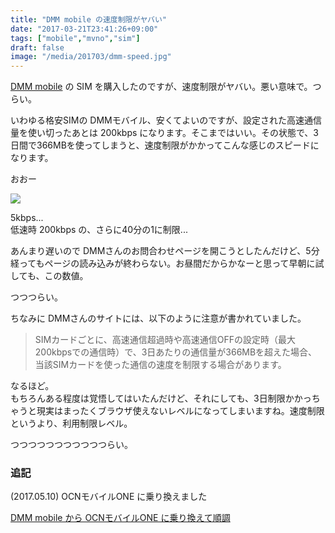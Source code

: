 ```yaml
---
title: "DMM mobile の速度制限がヤバい"
date: "2017-03-21T23:41:26+09:00"
tags: ["mobile","mvno","sim"]
draft: false
image: "/media/201703/dmm-speed.jpg"
---
```


[DMM mobile](http://mvno.dmm.com/) の SIM を購入したのですが、速度制限がヤバい。悪い意味で。つらい。

いわゆる格安SIMの DMMモバイル、安くてよいのですが、設定された高速通信量を使い切ったあとは 200kbps になります。そこまではいい。その状態で、3日間で366MBを使ってしまうと、速度制限がかかってこんな感じのスピードになります。

おおー

![](/media/201703/dmm-speed.jpg)

5kbps...  
低速時 200kbps の、さらに40分の1に制限...

あんまり遅いので DMMさんのお問合わせページを開こうとしたんだけど、5分経ってもページの読み込みが終わらない。お昼間だからかなーと思って早朝に試しても、この数値。

つつつらい。

ちなみに DMMさんのサイトには、以下のように注意が書かれていました。

> SIMカードごとに、高速通信超過時や高速通信OFFの設定時（最大200kbpsでの通信時）で、3日あたりの通信量が366MBを超えた場合、当該SIMカードを使った通信の速度を制限する場合があります。

なるほど。  
もちろんある程度は覚悟してはいたんだけど、それにしても、3日制限かかっちゃうと現実はまったくブラウザ使えないレベルになってしまいますね。速度制限というより、利用制限レベル。

つつつつつつつつつつつらい。

### 追記

(2017.05.10) OCNモバイルONE に乗り換えました

[DMM mobile から OCNモバイルONE に乗り換えて順調](/post/201705/from-dmm-to-ocn-mobile-one/)
